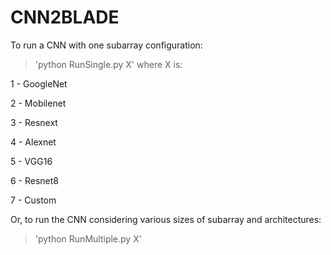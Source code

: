 # CNN2BLADE

To run a CNN with one subarray configuration: 

> 'python RunSingle.py X' where X is: 

 1 - GoogleNet
 
 2 - Mobilenet
 
 3 - Resnext
 
 4 - Alexnet
 
 5 - VGG16
 
 6 - Resnet8
 
 7 - Custom

Or, to run the CNN considering various sizes of subarray and architectures: 

> 'python RunMultiple.py X'
